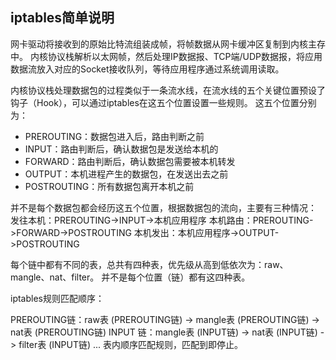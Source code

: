 ## iptables简单说明
网卡驱动将接收到的原始比特流组装成帧，将帧数据从网卡缓冲区复制到内核主存中。
内核协议栈解析以太网帧，然后处理IP数据报、TCP端/UDP数据报，将应用数据流放入对应的Socket接收队列，等待应用程序通过系统调用读取。

内核协议栈处理数据包的过程类似于一条流水线，在流水线的五个关键位置预设了钩子（Hook），可以通过iptables在这五个位置设置一些规则。
这五个位置分别为：
- PREROUTING：数据包进入后，路由判断之前
- INPUT：路由判断后，确认数据包是发送给本机的
- FORWARD：路由判断后，确认数据包需要被本机转发
- OUTPUT：本机进程产生的数据包，在发送出去之前
- POSTROUTING：所有数据包离开本机之前

并不是每个数据包都会经历这五个位置，根据数据包的流向，主要有三种情况：
发往本机：PREROUTING->INPUT->本机应用程序
本机路由：PREROUTING->FORWARD->POSTROUTING
本机发出：本机应用程序->OUTPUT->POSTROUTING

每个链中都有不同的表，总共有四种表，优先级从高到低依次为：raw、mangle、nat、filter。
并不是每个位置（链）都有这四种表。

iptables规则匹配顺序：

PREROUTING链：raw表 (PREROUTING链) -> mangle表 (PREROUTING链) -> nat表 (PREROUTING链)
INPUT 链：mangle表 (INPUT链) -> nat表 (INPUT链) -> filter表 (INPUT链)
...
表内顺序匹配规则，匹配到即停止。

